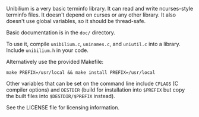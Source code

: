 Unibilium is a very basic terminfo library. It can read and write
ncurses-style terminfo files. It doesn't depend on curses or any other
library. It also doesn't use global variables, so it should be
thread-safe.

Basic documentation is in the `doc/` directory.

To use it, compile `unibilium.c`, `uninames.c`, and `uniutil.c` into a
library.  Include `unibilium.h` in your code.

Alternatively use the provided Makefile:

    make PREFIX=/usr/local && make install PREFIX=/usr/local

Other variables that can be set on the command line include `CFLAGS` (C
compiler options) and `DESTDIR` (build for installation into `$PREFIX`
but copy the built files into `$DESTDIR/$PREFIX` instead).

See the LICENSE file for licensing information.
